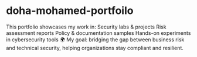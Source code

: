 # doha-mohamed-portfoilo
This portfolio showcases my work in:  Security labs &amp; projects  Risk assessment reports  Policy &amp; documentation samples  Hands-on experiments in cybersecurity tools  🌍 My goal: bridging the gap between business risk and technical security, helping organizations stay compliant and resilient.
